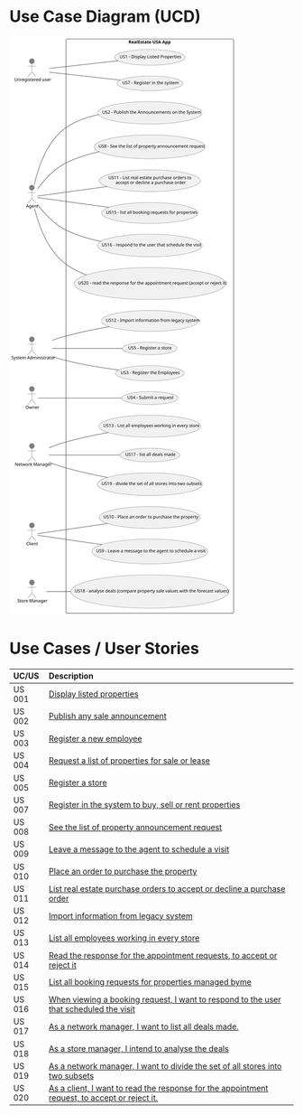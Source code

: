 # Use Case Diagram (UCD)

![Use Case Diagram](svg/use-case-diagram.svg)

# Use Cases / User Stories

| UC/US  | Description                                                                                                            |                   
|:-------|:-----------------------------------------------------------------------------------------------------------------------|
| US 001 | [Display listed properties](../../us001/Readme.md)                                                                     |
| US 002 | [Publish any sale announcement](../../us002/Readme.md)                                                                 |
| US 003 | [Register a new employee](../../us003/Readme.md)                                                                       |
| US 004 | [Request a list of properties for sale or lease](../../us004/Readme.md)                                                |
| US 005 | [Register a store](../../us005/Readme.md)                                                                              |       
| US 007 | [Register in the system to buy, sell or rent properties](../../us007/Readme.md)                                        |                 
| US 008 | [See the list of property announcement request](../../us008/Readme.md)                                                 |
| US 009 | [Leave a message to the agent to schedule a visit](../../us009/Readme.md)                                              |
| US 010 | [Place an order to purchase the property](../../us010/Readme.md)                                                       |
| US 011 | [List real estate purchase orders to accept or decline a purchase order](../../us011/Readme.md)                        |
| US 012 | [Import information from legacy system](../../us012/Readme.md)                                                         |
| US 013 | [List all employees working in every store](../../us013/Readme.md)                                                     |
| US 014 | [Read the response for the appointment requests, to accept or reject it](../../us014/Readme.md)                        |
| US 015 | [List all booking requests for properties managed byme](../../us015/Readme.md)                                         |
| US 016 | [When viewing a booking request, I want to respond to the user that scheduled the visit](../../us016/Readme.md)        |
| US 017 | [As a network manager, I want to list all deals made.](../../us017/Readme.md)                                          |
| US 018 | [As a store manager, I intend to analyse the deals](../../us018/Readme.md)                                             |
| US 019 | [As a network manager, I want to divide the set of all stores into two subsets](../../us019/Readme.md)                 |
| US 020 | [As a client, I want to read the response for the appointment request, to accept or reject it.](../../us020/Readme.md) |

